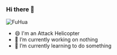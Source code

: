 ### Hi there 👋
![FuHua](https://media.tenor.com/Kuk7CLHnkzsAAAAi/honkai-fu-hua.gif)


- 😄 I'm an Attack Helicopter
- 🔭 I’m currently working on nothing
- 🌱 I’m currently learning to do something

<!-- ![seele](https://img1.wikia.nocookie.net/__cb20120825191940/evangelion/images/4/4f/SEELE_Logo_%28NGE%29.png)

<!--
**Leviea/Leviea** is a ✨ _special_ ✨ repository because its `README.md` (this file) appears on your GitHub profile.

Here are some ideas to get you started:

- 🔭 I’m currently working on making ubuntu 22.04 into a web server
- 🌱 I’m currently learning Python
- 👯 I’m looking to collaborate on ...
- 🤔 I’m looking for help with ...
- 💬 Ask me about ...
- 📫 How to reach me: ...
- 😄 Pronouns: Attack Helicopter 
- ⚡ Fun fact: ...
-->
